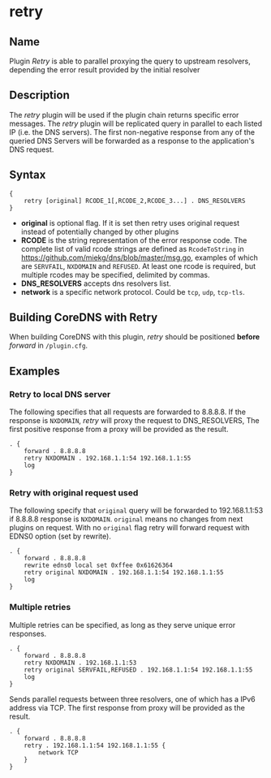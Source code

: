 # retry

## Name

Plugin *Retry* is able to parallel proxying the query to upstream resolvers, depending the error result provided by the initial resolver

## Description

The *retry* plugin will be used if the plugin chain returns specific error messages. The *retry* plugin will be replicated query in parallel to each listed IP (i.e. the DNS servers). The first non-negative response from any of the queried DNS Servers will be forwarded as a response to the application's DNS request.


## Syntax

```
{
    retry [original] RCODE_1[,RCODE_2,RCODE_3...] . DNS_RESOLVERS
}
```

* **original** is optional flag. If it is set then retry uses original request instead of potentially changed by other plugins
* **RCODE** is the string representation of the error response code. The complete list of valid rcode strings are defined as `RcodeToString` in <https://github.com/miekg/dns/blob/master/msg.go>, examples of which are `SERVFAIL`, `NXDOMAIN` and `REFUSED`. At least one rcode is required, but multiple rcodes may be specified, delimited by commas.
* **DNS_RESOLVERS** accepts dns resolvers list.
* **network** is a specific network protocol. Could be `tcp`, `udp`, `tcp-tls`.


## Building CoreDNS with Retry

When building CoreDNS with this plugin, _retry_ should be positioned **before** _forward_ in `/plugin.cfg`.

## Examples

### Retry to local DNS server

The following specifies that all requests are forwarded to 8.8.8.8. If the response is `NXDOMAIN`, *retry* will proxy the request to DNS_RESOLVERS, The first positive response from a proxy will be provided as the result.

```
. {
	forward . 8.8.8.8
	retry NXDOMAIN . 192.168.1.1:54 192.168.1.1:55
	log
}

```
### Retry with original request used

The following specify that `original` query will be forwarded to 192.168.1.1:53 if 8.8.8.8 response is `NXDOMAIN`. `original` means no changes from next plugins on request. With no `original` flag retry will forward request with EDNS0 option (set by rewrite).

```
. {
	forward . 8.8.8.8
	rewrite edns0 local set 0xffee 0x61626364
	retry original NXDOMAIN . 192.168.1.1:54 192.168.1.1:55
	log
}

```

### Multiple retries

Multiple retries can be specified, as long as they serve unique error responses.

```
. {
    forward . 8.8.8.8
    retry NXDOMAIN . 192.168.1.1:53
    retry original SERVFAIL,REFUSED . 192.168.1.1:54 192.168.1.1:55
    log
}

```

Sends parallel requests between three resolvers, one of which has a IPv6 address via TCP. The first response from proxy will be provided as the result.

```
. {
    forward . 8.8.8.8
    retry . 192.168.1.1:54 192.168.1.1:55 {
        network TCP
    }
}
```